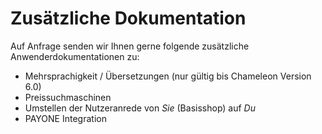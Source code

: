 # Zusätzliche Dokumentation

Auf Anfrage senden wir Ihnen gerne folgende zusätzliche Anwenderdokumentationen zu:

* Mehrsprachigkeit / Übersetzungen (nur gültig bis Chameleon Version 6.0)
* Preissuchmaschinen
* Umstellen der Nutzeranrede von *Sie* (Basisshop) auf *Du*
* PAYONE Integration
